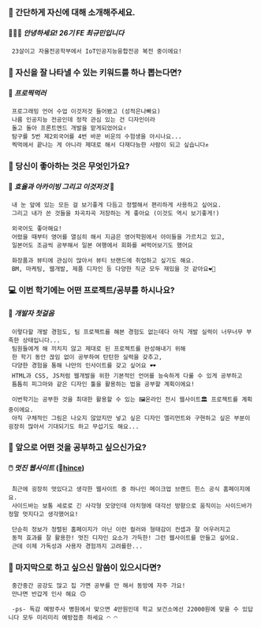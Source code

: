 ### 👋 간단하게 자신에 대해 소개해주세요.
#### 👩🏻‍💻 ***안녕하세요! 26기 FE 최규민입니다***    
     23살이고 자율전공학부에서 IoT인공지능융합전공 복전 중이에요!

### 🔎 자신을 잘 나타낼 수 있는 키워드를 하나 뽑는다면?
#### 🍴 ***프로찍먹러***    
     프로그래밍 언어 수업 이것저것 들어봤고 (성적은나빠요) 
     나름 인공지능 전공인데 정작 관심 있는 건 디자인이라   
     돌고 돌아 프론트엔드 개발을 맡게되었어요✌️
     탐구를 5번 제2외국어를 4번 바꾼 비운의 수험생을 아시나요...
     찍먹에서 끝나는 게 아니라 제대로 해서 다재다능한 사람이 되고 싶습니다✊

### 💌 당신이 좋아하는 것은 무엇인가요?
#### 📏 ***효율과 아카이빙 그리고 이것저것*** 🎨   
     내 눈 앞에 있는 모든 걸 보기좋게 다듬고 정렬해서 편리하게 사용하고 싶어요.
     그리고 내가 쓴 것들을 차곡차곡 저장하는 게 좋아요 (이것도 역시 보기좋게!)

     외국어도 좋아해요!   
     어렸을 때부터 영어를 열심히 해서 지금은 영어학원에서 아이들을 가르치고 있고,
     일본어도 조금씩 공부해서 일본 여행에서 회화를 써먹어보기도 했어요

     화장품과 뷰티에 관심이 많아서 뷰티 브랜드에 취업하고 싶기도 해요.   
     BM, 마케팅, 웹개발, 제품 디자인 등 다양한 직군 모두 재밌을 것 같아요❤️‍🔥

### 💻 이번 학기에는 어떤 프로젝트/공부를 하시나요?
#### 🚧 ***개발자 첫걸음***
     이렇다할 개발 경험도, 팀 프로젝트를 해본 경험도 없는데다 아직 개발 실력이 너무너무 부족한 상태입니다...   
     팀원들에게 해 끼치지 않고 제대로 된 프로젝트를 완성해내기 위해   
     한 학기 동안 끊임 없이 공부하여 탄탄한 실력을 갖추고,   
     다양한 경험을 통해 나만의 인사이트를 갖고 싶어요 🕶️
     HTML과 CSS, JS처럼 웹개발을 위한 기본적인 언어를 능숙하게 다룰 수 있게 공부하고   
     틈틈히 피그마와 같은 디자인 툴을 활용하는 법을 공부할 계획이에요!

     이번학기는 공부한 것을 최대한 활용할 수 있는 🖼️온라인 전시 웹사이트🏛️ 프로젝트를 계획 중이에요.   
     아직 구체적인 그림은 나오지 않았지만 넣고 싶은 디자인 엘리먼트와 구현하고 싶은 부분이 굉장히 많아서 기대되기도 하고 무섭기도 해요...

### 👣 앞으로 어떤 것을 공부하고 싶으신가요?
#### 🖱️ ***멋진 웹사이트***  (💄[hince](https://hince.co.kr/))

     최근에 굉장히 멋있다고 생각한 웹사이트 중 하나인 메이크업 브랜드 힌스 공식 홈페이지에요. 
     사이드바는 보통 세로로 긴 사각형 모양인데 아치형에 대각선 방향으로 움직이는 사이드바가 정말 멋지다고 생각했어요! 

     단순히 정보가 정렬된 홈페이지가 아닌 이런 컬러와 형태감이 컨셉과 잘 어우러지고
     동적 효과를 잘 활용한! 멋진 디자인 요소가 가득한! 그런 웹사이트를 만들고 싶어요.
     근데 이제 가독성과 사용자 경험까지 고려를한...

### 💙 마지막으로 하고 싶으신 말씀이 있으시다면?
     중간중간 공강도 많고 집 가면 공부를 안 해서 동방에 자주 가요!
     만나면 반갑게 인사 해요 🙃   

     -ps- 독감 예방주사 병원에서 맞으면 4만원인데 학교 보건소에선 22000원에 맞을 수 있답니다 모두 미리미리 예방접종 하세요 ◠ ◠ 
        